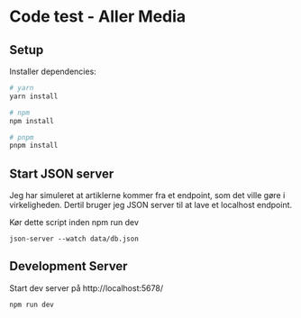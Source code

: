 # Code test - Aller Media 

## Setup

Installer dependencies:

```bash
# yarn
yarn install

# npm
npm install

# pnpm
pnpm install
```

## Start JSON server 
Jeg har simuleret at artiklerne kommer fra et endpoint, som det ville gøre i virkeligheden. Dertil bruger jeg JSON server til at lave et localhost endpoint. 

Kør dette script inden npm run dev 
```
json-server --watch data/db.json
```

## Development Server

Start dev server på http://localhost:5678/

```bash
npm run dev
```

